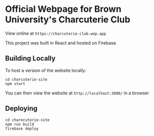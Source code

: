 # Official Webpage for Brown University's Charcuterie Club

View online at `https://charcuterie-club.wep.app`

This project was built in React and hosted on Firebase.

## Building Locally

To host a version of the website locally:
```
cd charcuterie-site
npm start
```
You can then view the website at `http://localhost:3000/` in a browser

## Deploying

```
cd charecuterie-site
npm run build
firebase deploy
```